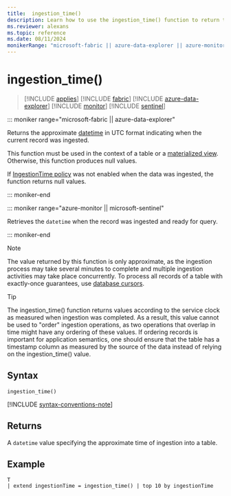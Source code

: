 ```yaml
---
title:  ingestion_time()
description: Learn how to use the ingestion_time() function to return the approximate time of the data's ingestion. 
ms.reviewer: alexans
ms.topic: reference
ms.date: 08/11/2024
monikerRange: "microsoft-fabric || azure-data-explorer || azure-monitor || microsoft-sentinel"
---
```

# ingestion_time()

> [!INCLUDE [applies](../includes/applies-to-version/applies.md)] [!INCLUDE [fabric](../includes/applies-to-version/fabric.md)] [!INCLUDE [azure-data-explorer](../includes/applies-to-version/azure-data-explorer.md)] [!INCLUDE [monitor](../includes/applies-to-version/monitor.md)] [!INCLUDE [sentinel](../includes/applies-to-version/sentinel.md)]

::: moniker range="microsoft-fabric  || azure-data-explorer"

Returns the approximate [datetime](../query/scalar-data-types/datetime.md) in UTC format indicating when the current record was ingested. 

This function must be used in the context of a table or a [materialized view](../management/materialized-views/materialized-view-overview.md#ingestion_time-function-in-the-context-of-materialized-views). Otherwise, this function produces null values.

If [IngestionTime policy](../management/ingestiontimepolicy.md) was not enabled when the data was ingested, the function returns null values.

::: moniker-end

::: moniker range="azure-monitor || microsoft-sentinel"

Retrieves the `datetime` when the record was ingested and ready for query.

::: moniker-end

> [!NOTE]
> The value returned by this function is only approximate, as the ingestion process may take several minutes to complete and multiple ingestion activities may take place concurrently. To process all records of a table with exactly-once guarantees, use [database cursors](../management/database-cursor.md).

> [!TIP]
> The ingestion_time() function returns values according to the service clock as measured when ingestion was completed. As a result, this value cannot be used to "order" ingestion operations, as two operations that overlap in time might have any ordering of these values. If ordering records is important for application semantics, one should ensure that the table has a timestamp column as measured by the source of the data instead of relying on the ingestion_time() value.

## Syntax

`ingestion_time()`

[!INCLUDE [syntax-conventions-note](../includes/syntax-conventions-note.md)]

## Returns

A `datetime` value specifying the approximate time of ingestion into a table.

## Example

```kusto
T
| extend ingestionTime = ingestion_time() | top 10 by ingestionTime
```
